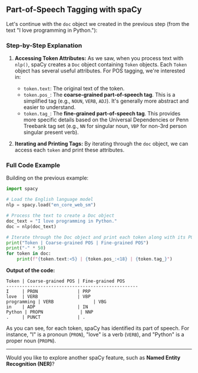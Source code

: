 
## Part-of-Speech Tagging with spaCy

Let's continue with the `doc` object we created in the previous step (from the text "I love programming in Python."):

### Step-by-Step Explanation

1.  **Accessing Token Attributes:**
    As we saw, when you process text with `nlp()`, spaCy creates a `Doc` object containing `Token` objects. Each `Token` object has several useful attributes. For POS tagging, we're interested in:

      * `token.text`: The original text of the token.
      * `token.pos_`: The **coarse-grained part-of-speech tag**. This is a simplified tag (e.g., `NOUN`, `VERB`, `ADJ`). It's generally more abstract and easier to understand.
      * `token.tag_`: The **fine-grained part-of-speech tag**. This provides more specific details based on the Universal Dependencies or Penn Treebank tag set (e.g., `NN` for singular noun, `VBP` for non-3rd person singular present verb).

2.  **Iterating and Printing Tags:**
    By iterating through the `doc` object, we can access each `token` and print these attributes.

### Full Code Example

Building on the previous example:

```python
import spacy

# Load the English language model
nlp = spacy.load("en_core_web_sm")

# Process the text to create a Doc object
doc_text = "I love programming in Python."
doc = nlp(doc_text)

# Iterate through the Doc object and print each token along with its POS tags
print("Token | Coarse-grained POS | Fine-grained POS")
print("-" * 50)
for token in doc:
    print(f"{token.text:<5} | {token.pos_:<18} | {token.tag_}")
```

**Output of the code:**

```
Token | Coarse-grained POS | Fine-grained POS
--------------------------------------------------
I     | PRON               | PRP
love  | VERB               | VBP
programming | VERB               | VBG
in    | ADP                | IN
Python | PROPN              | NNP
.     | PUNCT              | .
```

As you can see, for each token, spaCy has identified its part of speech. For instance, "I" is a pronoun (`PRON`), "love" is a verb (`VERB`), and "Python" is a proper noun (`PROPN`).

-----

Would you like to explore another spaCy feature, such as **Named Entity Recognition (NER)**?